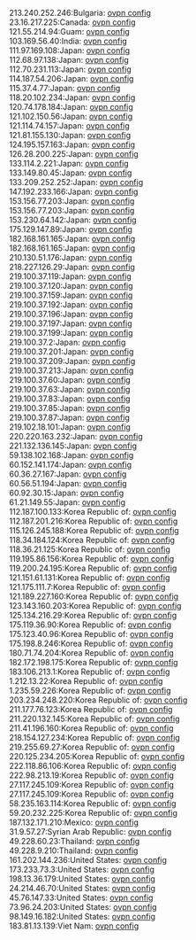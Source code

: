 213.240.252.246:Bulgaria: [ovpn config](vpn/213_240_252_246.ovpn)  
23.16.217.225:Canada: [ovpn config](vpn/23_16_217_225.ovpn)  
121.55.214.94:Guam: [ovpn config](vpn/121_55_214_94.ovpn)  
103.169.56.40:India: [ovpn config](vpn/103_169_56_40.ovpn)  
111.97.169.108:Japan: [ovpn config](vpn/111_97_169_108.ovpn)  
112.68.97.138:Japan: [ovpn config](vpn/112_68_97_138.ovpn)  
112.70.231.113:Japan: [ovpn config](vpn/112_70_231_113.ovpn)  
114.187.54.206:Japan: [ovpn config](vpn/114_187_54_206.ovpn)  
115.37.4.77:Japan: [ovpn config](vpn/115_37_4_77.ovpn)  
118.20.102.234:Japan: [ovpn config](vpn/118_20_102_234.ovpn)  
120.74.178.184:Japan: [ovpn config](vpn/120_74_178_184.ovpn)  
121.102.150.56:Japan: [ovpn config](vpn/121_102_150_56.ovpn)  
121.114.74.157:Japan: [ovpn config](vpn/121_114_74_157.ovpn)  
121.81.155.130:Japan: [ovpn config](vpn/121_81_155_130.ovpn)  
124.195.157.163:Japan: [ovpn config](vpn/124_195_157_163.ovpn)  
126.28.200.225:Japan: [ovpn config](vpn/126_28_200_225.ovpn)  
133.114.2.221:Japan: [ovpn config](vpn/133_114_2_221.ovpn)  
133.149.80.45:Japan: [ovpn config](vpn/133_149_80_45.ovpn)  
133.209.252.252:Japan: [ovpn config](vpn/133_209_252_252.ovpn)  
147.192.233.166:Japan: [ovpn config](vpn/147_192_233_166.ovpn)  
153.156.77.203:Japan: [ovpn config](vpn/153_156_77_203.ovpn)  
153.156.77.203:Japan: [ovpn config](vpn/153_156_77_203.ovpn)  
153.230.64.142:Japan: [ovpn config](vpn/153_230_64_142.ovpn)  
175.129.147.89:Japan: [ovpn config](vpn/175_129_147_89.ovpn)  
182.168.161.165:Japan: [ovpn config](vpn/182_168_161_165.ovpn)  
182.168.161.165:Japan: [ovpn config](vpn/182_168_161_165.ovpn)  
210.130.51.176:Japan: [ovpn config](vpn/210_130_51_176.ovpn)  
218.227.126.29:Japan: [ovpn config](vpn/218_227_126_29.ovpn)  
219.100.37.119:Japan: [ovpn config](vpn/219_100_37_119.ovpn)  
219.100.37.120:Japan: [ovpn config](vpn/219_100_37_120.ovpn)  
219.100.37.159:Japan: [ovpn config](vpn/219_100_37_159.ovpn)  
219.100.37.192:Japan: [ovpn config](vpn/219_100_37_192.ovpn)  
219.100.37.196:Japan: [ovpn config](vpn/219_100_37_196.ovpn)  
219.100.37.197:Japan: [ovpn config](vpn/219_100_37_197.ovpn)  
219.100.37.199:Japan: [ovpn config](vpn/219_100_37_199.ovpn)  
219.100.37.2:Japan: [ovpn config](vpn/219_100_37_2.ovpn)  
219.100.37.201:Japan: [ovpn config](vpn/219_100_37_201.ovpn)  
219.100.37.209:Japan: [ovpn config](vpn/219_100_37_209.ovpn)  
219.100.37.213:Japan: [ovpn config](vpn/219_100_37_213.ovpn)  
219.100.37.60:Japan: [ovpn config](vpn/219_100_37_60.ovpn)  
219.100.37.63:Japan: [ovpn config](vpn/219_100_37_63.ovpn)  
219.100.37.83:Japan: [ovpn config](vpn/219_100_37_83.ovpn)  
219.100.37.85:Japan: [ovpn config](vpn/219_100_37_85.ovpn)  
219.100.37.87:Japan: [ovpn config](vpn/219_100_37_87.ovpn)  
219.102.18.101:Japan: [ovpn config](vpn/219_102_18_101.ovpn)  
220.220.163.232:Japan: [ovpn config](vpn/220_220_163_232.ovpn)  
221.132.136.145:Japan: [ovpn config](vpn/221_132_136_145.ovpn)  
59.138.102.168:Japan: [ovpn config](vpn/59_138_102_168.ovpn)  
60.152.141.174:Japan: [ovpn config](vpn/60_152_141_174.ovpn)  
60.36.27.167:Japan: [ovpn config](vpn/60_36_27_167.ovpn)  
60.56.51.194:Japan: [ovpn config](vpn/60_56_51_194.ovpn)  
60.92.30.15:Japan: [ovpn config](vpn/60_92_30_15.ovpn)  
61.21.149.55:Japan: [ovpn config](vpn/61_21_149_55.ovpn)  
112.187.100.133:Korea Republic of: [ovpn config](vpn/112_187_100_133.ovpn)  
112.187.201.216:Korea Republic of: [ovpn config](vpn/112_187_201_216.ovpn)  
115.126.245.188:Korea Republic of: [ovpn config](vpn/115_126_245_188.ovpn)  
118.34.184.124:Korea Republic of: [ovpn config](vpn/118_34_184_124.ovpn)  
118.36.21.125:Korea Republic of: [ovpn config](vpn/118_36_21_125.ovpn)  
119.195.86.156:Korea Republic of: [ovpn config](vpn/119_195_86_156.ovpn)  
119.200.24.195:Korea Republic of: [ovpn config](vpn/119_200_24_195.ovpn)  
121.151.61.131:Korea Republic of: [ovpn config](vpn/121_151_61_131.ovpn)  
121.175.111.7:Korea Republic of: [ovpn config](vpn/121_175_111_7.ovpn)  
121.189.227.160:Korea Republic of: [ovpn config](vpn/121_189_227_160.ovpn)  
123.143.160.203:Korea Republic of: [ovpn config](vpn/123_143_160_203.ovpn)  
125.134.216.29:Korea Republic of: [ovpn config](vpn/125_134_216_29.ovpn)  
175.119.36.90:Korea Republic of: [ovpn config](vpn/175_119_36_90.ovpn)  
175.123.40.96:Korea Republic of: [ovpn config](vpn/175_123_40_96.ovpn)  
175.198.8.246:Korea Republic of: [ovpn config](vpn/175_198_8_246.ovpn)  
180.71.74.204:Korea Republic of: [ovpn config](vpn/180_71_74_204.ovpn)  
182.172.198.175:Korea Republic of: [ovpn config](vpn/182_172_198_175.ovpn)  
183.106.213.1:Korea Republic of: [ovpn config](vpn/183_106_213_1.ovpn)  
1.212.13.22:Korea Republic of: [ovpn config](vpn/1_212_13_22.ovpn)  
1.235.59.226:Korea Republic of: [ovpn config](vpn/1_235_59_226.ovpn)  
203.234.248.220:Korea Republic of: [ovpn config](vpn/203_234_248_220.ovpn)  
211.177.76.123:Korea Republic of: [ovpn config](vpn/211_177_76_123.ovpn)  
211.220.132.145:Korea Republic of: [ovpn config](vpn/211_220_132_145.ovpn)  
211.41.196.160:Korea Republic of: [ovpn config](vpn/211_41_196_160.ovpn)  
218.154.127.234:Korea Republic of: [ovpn config](vpn/218_154_127_234.ovpn)  
219.255.69.27:Korea Republic of: [ovpn config](vpn/219_255_69_27.ovpn)  
220.125.234.205:Korea Republic of: [ovpn config](vpn/220_125_234_205.ovpn)  
222.118.86.106:Korea Republic of: [ovpn config](vpn/222_118_86_106.ovpn)  
222.98.213.19:Korea Republic of: [ovpn config](vpn/222_98_213_19.ovpn)  
27.117.245.109:Korea Republic of: [ovpn config](vpn/27_117_245_109.ovpn)  
27.117.245.109:Korea Republic of: [ovpn config](vpn/27_117_245_109.ovpn)  
58.235.163.114:Korea Republic of: [ovpn config](vpn/58_235_163_114.ovpn)  
59.20.232.225:Korea Republic of: [ovpn config](vpn/59_20_232_225.ovpn)  
187.132.171.210:Mexico: [ovpn config](vpn/187_132_171_210.ovpn)  
31.9.57.27:Syrian Arab Republic: [ovpn config](vpn/31_9_57_27.ovpn)  
49.228.60.23:Thailand: [ovpn config](vpn/49_228_60_23.ovpn)  
49.228.9.210:Thailand: [ovpn config](vpn/49_228_9_210.ovpn)  
161.202.144.236:United States: [ovpn config](vpn/161_202_144_236.ovpn)  
173.233.73.3:United States: [ovpn config](vpn/173_233_73_3.ovpn)  
198.13.36.179:United States: [ovpn config](vpn/198_13_36_179.ovpn)  
24.214.46.70:United States: [ovpn config](vpn/24_214_46_70.ovpn)  
45.76.147.33:United States: [ovpn config](vpn/45_76_147_33.ovpn)  
73.96.24.203:United States: [ovpn config](vpn/73_96_24_203.ovpn)  
98.149.16.182:United States: [ovpn config](vpn/98_149_16_182.ovpn)  
183.81.13.139:Viet Nam: [ovpn config](vpn/183_81_13_139.ovpn)  
